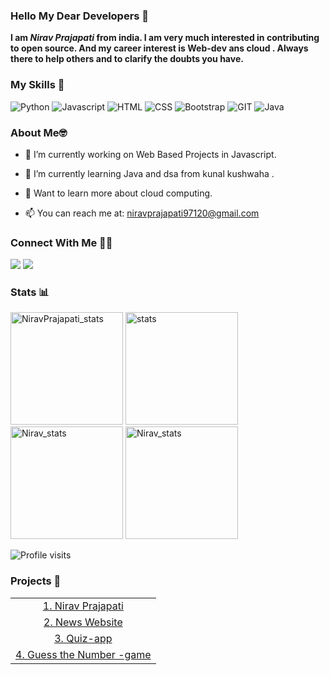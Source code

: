 ### Hello My Dear Developers 👋

__I am *Nirav Prajapati* from india. I am very much interested in contributing to open source. And my career interest is Web-dev ans cloud . Always there to help others and to clarify the doubts you have.__

### My Skills 🚀

![Python](https://img.shields.io/badge/python-%3776AB.svg?style=for-the-badge&logo=python&logoColor=white&color=3776AB) ![Javascript](https://img.shields.io/badge/javscript-%F7DF1E.svg?style=for-the-badge&logo=javascript&logoColor=black&color=F7DF1E) ![HTML](https://img.shields.io/badge/html5-%3776AB.svg?style=for-the-badge&logo=html5&logoColor=white&color=E34F26) ![CSS](https://img.shields.io/badge/css3-%1572B6.svg?style=for-the-badge&logo=css3&logoColor=white&color=1572B6) ![Bootstrap](https://img.shields.io/badge/bootstrap-%3776AB.svg?style=for-the-badge&logo=bootstrap&logoColor=white&color=563D7C) ![GIT](https://img.shields.io/badge/git-%3776AB.svg?style=for-the-badge&logo=git&logoColor=white&color=F05032) ![Java](https://img.shields.io/badge/java-%7396.svg?style=for-the-badge&logo=java&logoColor=white&color=007396) 

### About Me🤓

- 🔭 I’m currently working on Web Based Projects in Javascript.

- 🌱 I’m currently learning Java and dsa from kunal kushwaha .

- 🏫  Want to learn more about cloud computing.

- 📫 You can reach me at: <a href="mailto: niravprajapati97120@gmail.com">niravprajapati97120@gmail.com</a>

### Connect With Me 🤝🤝

[<img src = "https://img.shields.io/badge/Nirav97120-%2320A1F1.svg?&style=for-the-badge&logo=twitter&logoColor=white">](https://twitter.com/Nirav97120)
[<img src = "https://img.shields.io/badge/LinkedIn-0077B5?style=for-the-badge&logo=linkedin&logoColor=white">](https://www.linkedin.com/in/nirav-prajapati-77a588223)

### Stats 📊

  <img height="180em" src="https://github-readme-stats.vercel.app/api?username=Niravprajapati1&show_icons=true" alt="NiravPrajapati_stats" /> 

  <img height="180em" src="https://github-readme-stats.vercel.app/api/top-langs/?username=Niravprajapati1&layout=compact" alt="stats" />

  <img height="180em" src="https://github-readme-streak-stats.herokuapp.com/?user=Niravprajapati1&" alt="Nirav_stats"/>
<img height="180em" src="https://activity-graph.herokuapp.com/graph?username=Niravprajapati1&theme=react-dark&hide_border=true&area=true" alt="Nirav_stats"/>
<p align="left"> <img src="https://komarev.com/ghpvc/?username=Niravprajapati1" alt="Profile visits" /></p>

### Projects 💪

<!--START_SECTION:data-section-->

<table width="100%">
<tr><td align="center"><a href="https://github.com/Niravprajapati1/Niravprajapati1">1. Nirav Prajapati</a> </td></tr>
<tr><td align="center"><a href="https://github.com/Niravprajapati1/News-website">2. News Website</a> </td></tr>
<tr><td align="center"><a href="https://github.com/Niravprajapati1/quiz-app">3. Quiz-app</a> </td></tr>
<tr><td align="center"><a href="https://github.com/Niravprajapati1/GuessNumberGame">4. Guess the Number -game</a> </td></tr></table>

<!--END_SECTION:data-section-->
